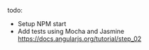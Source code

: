 todo:
- Setup NPM start
- Add tests using Mocha and Jasmine https://docs.angularjs.org/tutorial/step_02